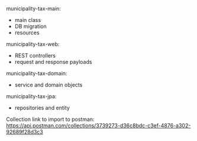municipality-tax-main:
- main class
- DB migration
- resources

municipality-tax-web:
- REST controllers
- request and response payloads

municipality-tax-domain:
- service and domain objects

municipality-tax-jpa:
- repositories and entity


Collection link to import to postman:
https://api.postman.com/collections/3739273-d36c8bdc-c3ef-4876-a302-92689f28d3c3
